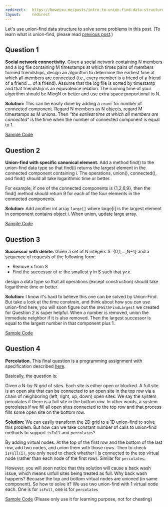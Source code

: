 ```yaml
---
redirect:   https://boweixu.me/posts/intro-to-union-find-data-structure-exercise/
layout:     redirect
---
```


Let's use union-find data structure to solve some problems in this post. (To learn what is union-find, please read [previous post](http://vancexu.github.io/2015/07/13/intro-to-union-find-data-structure.html).)

## Question 1
**Social network connectivity.** Given a social network containing N members and a log file containing M timestamps at which times pairs of members formed friendships, design an algorithm to determine the earliest time at which all members are connected (i.e., every member is a friend of a friend of a friend ... of a friend). Assume that the log file is sorted by timestamp and that friendship is an equivalence relation. The running time of your algorithm should be MlogN or better and use extra space proportional to N.

**Solution:** This can be easily done by adding a `count` for number of connected component. Regard N members as N objects, regard M timestamps as M unions. Then *"the earliest time at which all members are connected"* is the time when the number of connected component is equal to 1. 

[Sample Code](https://github.com/vancexu/Algs4/blob/master/JobInterviewQuestions/1.1_union_find/WeightedQuickUnionUF.java)

## Question 2
**Union-find with specific canonical element.** Add a method find() to the union-find data type so that find(i) returns the largest element in the connected component containing i. The operations, union(), connected(), and find() should all take logarithmic time or better.

For example, if one of the connected components is {1,2,6,9}, then the find() method should return 9 for each of the four elements in the connected components.

**Solution:** Add another int array `large[]` where large[i] is the largest element in component contains object i. When union, update large array. 

[Sample Code](https://github.com/vancexu/Algs4/blob/master/JobInterviewQuestions/1.1_union_find/UFWithFindLargest.java)

## Question 3
**Successor with delete.** Given a set of N integers S={0,1,...,N−1} and a sequence of requests of the following form:

* Remove x from S
* Find the successor of x: the smallest y in S such that y≥x.

design a data type so that all operations (except construction) should take logarithmic time or better.

**Solution:** I know it's hard to believe this one can be solved by Union-Find. But take a look at the time constrain, and think about how you can use union-find here, you will soon figure out the `UFWithFindLargest` we created for Question 2 is super helpful. When a number is removed, union the immediate neighbor if it is also removed. Then the largest successor is equal to the largest number in that component plus 1.

[Sample Code](https://github.com/vancexu/Algs4/blob/master/JobInterviewQuestions/1.1_union_find/SuccessorWithDelete.java)


## Question 4
**Percolation.** This final question is a programming assignment with specification described [here](http://coursera.cs.princeton.edu/algs4/assignments/percolation.html).

Basically, the question is: 

Given a N-by-N grid of sites. Each site is either open or blocked. A full site is an open site that can be connected to an open site in the top row via a chain of neighboring (left, right, up, down) open sites. We say the system percolates if there is a full site in the bottom row. In other words, a system percolates if we fill all open sites connected to the top row and that process fills some open site on the bottom row.

**Solution:** We can easily transform the 2D grid to a 1D union-find to solve this problem. But how can we take constant number of calls to union-find methods to support `isFull` and `percolates`?

By adding virtual nodes. At the top of the first row and the bottom of the last row, add two nodes, and union them with those rows. Then to check `isFull(i)`, you only need to check whether i is connected to the top virtual node (rather than each node of the first row). Similar for `percolates`. 

However, you will soon notice that this solution will cause a back wash issue, which means unfull sites being treated as full. Why back wash happens? Becuase the top and bottom virtual nodes are unioned (in same component). So how to solve it? We use two union-find with 1 virtual node each. One is for `isFull`, one is for `percolates`

[Sample Code](https://github.com/vancexu/Algs4/tree/master/1-percolation) (Please only use it for learning purpose, not for cheating)






